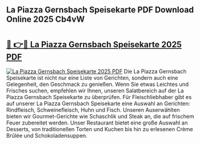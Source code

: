 ## La Piazza Gernsbach Speisekarte PDF Download Online 2025 Cb4vW

# <h2><a href="http://gcb99r.nevu.top/?p=La+Piazza+Gernsbach+Speisekarte">🔗 👉🔴 La Piazza Gernsbach Speisekarte 2025 PDF</a></h2>

[![La Piazza Gernsbach Speisekarte 2025 PDF](https://i.imgur.com/dBaPXMq.png)](http://gcb99r.nevu.top/?p=La+Piazza+Gernsbach+Speisekarte)
Die La Piazza Gernsbach Speisekarte ist nicht nur eine Liste von Gerichten, sondern auch eine Gelegenheit, den Geschmack zu genießen. Wenn Sie etwas Leichtes und Frisches suchen, empfehlen wir Ihnen, unseren Salatbereich auf der La Piazza Gernsbach Speisekarte zu überprüfen. Für Fleischliebhaber gibt es auf unserer La Piazza Gernsbach Speisekarte eine Auswahl an Gerichten: Rindfleisch, Schweinefleisch, Huhn und Fisch. Unseren Auserwählten bieten wir Gourmet-Gerichte wie Schaschlik und Steak an, die auf frischem Feuer zubereitet werden. Unser Restaurant bietet eine große Auswahl an Desserts, von traditionellen Torten und Kuchen bis hin zu erlesenen Crème Brûlée und Schokoladensuppen.
